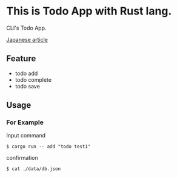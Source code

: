 # This is Todo App with Rust lang.

CLI's Todo App.

[Japanese article](https://zenn.dev/daiki_record/articles/a5d9f8312fdfc8)

## Feature

- todo add
- todo complete
- todo save

## Usage

### For Example

Input command

```
$ cargo run -- add "todo test1"
```

confirmation

```
$ cat ./data/db.json
```
